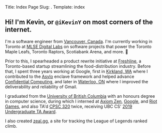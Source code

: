Title: Index Page
Slug: .
Template: index

## Hi! I'm Kevin, or `@iKevinY` on most corners of the internet.

I'm a software engineer from [Vancouver, Canada](https://en.wikipedia.org/wiki/Vancouver). I'm currently working in Toronto at [MLSE Digital Labs](https://www.mlsedigital.com/) on software projects that power the Toronto Maple Leafs, Toronto Raptors, Scotiabank Arena, and more. 🍁

Prior to this, I spearheaded a product rewrite initiative at [Freshline](https://freshline.io), a Toronto-based startup streamlining the food-distribution industry. Before that, I spent three years working at Google, first in [Kirkland, WA](https://careers.google.com/locations/seattle-kirkland-bellevue-redmond/) where I contributed to the [Asylo](https://asylo.dev) enclave framework and helped advance [Confidential Computing](https://cloud.google.com/confidential-computing), and later in [Waterloo, ON](https://careers.google.com/locations/waterloo/) where I improved the deliverability and reliability of Gmail.

I graduated from the [University of British Columbia](https://www.ubc.ca/) with an honours degree in computer science, during which I interned at [Axiom Zen](https://www.axiomzen.com/), [Google](https://www.google.com/), and [Riot Games](https://www.riotgames.com/), and also TA'd [CPSC 320](https://courses.students.ubc.ca/cs/courseschedule?pname=subjarea&tname=subj-course&dept=CPSC&course=320) twice, receiving UBC CS' [2019 Undergraduate TA Award](https://www.cs.ubc.ca/award/2020/06/undergraduate-ta-awards-2019).

I also created [zeal.gg](https://zeal.gg/), a site for tracking the League of Legends ranked climb.
